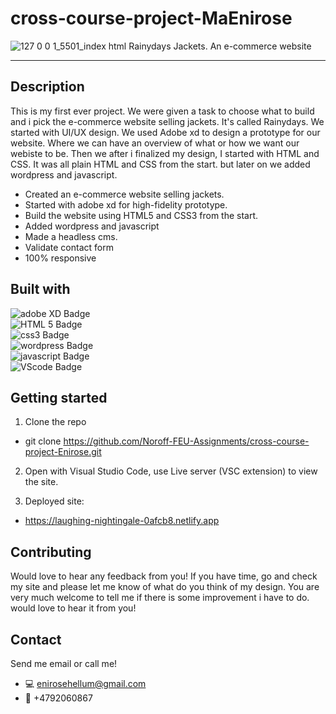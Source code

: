 # cross-course-project-MaEnirose
![127 0 0 1_5501_index html](https://user-images.githubusercontent.com/95321157/195734739-b37f0894-6576-427c-b6b1-7c31d48b897e.png)
Rainydays Jackets. An e-commerce website

---

## Description
This is my first ever project. We were given a task to choose what to build and i pick the e-commerce website selling jackets. It's called Rainydays. We started with UI/UX design. We used Adobe xd to design a prototype for our website. Where we can have an overview of what or how we want our webiste to be. Then we after i finalized my design, I started with HTML and CSS. It was all plain HTML and CSS from the start. but later on we added wordpress and javascript. 

- Created an e-commerce website selling jackets.
- Started with adobe xd for high-fidelity prototype.
- Build the website using HTML5 and CSS3 from the start.
- Added wordpress and javascript
- Made a headless cms.
- Validate contact form
- 100% responsive

## Built with
<div id="badges">
  <img src="https://img.shields.io/badge/Adobe xd-470137?style=for-the-badge&logo=adobexd&logoColor=ff61f6" alt="adobe XD Badge"/>
</div>
<div id="badges">
  <img src="https://img.shields.io/badge/HTML 5-red?style=for-the-badge&logo=HTML5&logoColor=white" alt="HTML 5 Badge"/>
</div>
<div id="badges">
  <img src="https://img.shields.io/badge/CSS 3-blue?style=for-the-badge&logo=css3&logoColor=white" alt="css3 Badge"/>
</div>
<div id="badges">
  <img src="https://img.shields.io/badge/Wordpress-blue?style=for-the-badge&logo=wordpress&logoColor=white" alt="wordpress Badge"/>
</div>
<div id="badges">
  <img src="https://img.shields.io/badge/Javascript-yellow?style=for-the-badge&logo=javascript&logoColor=white" alt="javascript Badge"/>
</div>
<div id="badges">
  <img src="https://img.shields.io/badge/Visual Studio Code-blue?style=for-the-badge&logo=visualstudiocode&logoColor=white" alt="VScode Badge"/>
</div>

## Getting started
1. Clone the repo
- git clone https://github.com/Noroff-FEU-Assignments/cross-course-project-Enirose.git

2. Open with Visual Studio Code, use Live server (VSC extension) to view the site.

3. Deployed site:
- https://laughing-nightingale-0afcb8.netlify.app

## Contributing
Would love to hear any feedback from you! If you have time, go and check my site and please let me know of what do you think of my design. You are very much welcome to tell me if there is some improvement i have to do. would love to hear it from you! 

## Contact
Send me email or call me!

- 💻 enirosehellum@gmail.com
- 📱 +4792060867

